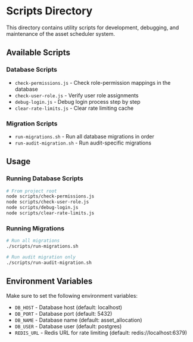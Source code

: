 # Scripts Directory

This directory contains utility scripts for development, debugging, and maintenance of the asset scheduler system.

## Available Scripts

### Database Scripts

- `check-permissions.js` - Check role-permission mappings in the database
- `check-user-role.js` - Verify user role assignments
- `debug-login.js` - Debug login process step by step
- `clear-rate-limits.js` - Clear rate limiting cache

### Migration Scripts

- `run-migrations.sh` - Run all database migrations in order
- `run-audit-migration.sh` - Run audit-specific migrations

## Usage

### Running Database Scripts

```bash
# From project root
node scripts/check-permissions.js
node scripts/check-user-role.js
node scripts/debug-login.js
node scripts/clear-rate-limits.js
```

### Running Migrations

```bash
# Run all migrations
./scripts/run-migrations.sh

# Run audit migration only
./scripts/run-audit-migration.sh
```

## Environment Variables

Make sure to set the following environment variables:

- `DB_HOST` - Database host (default: localhost)
- `DB_PORT` - Database port (default: 5432)
- `DB_NAME` - Database name (default: asset_allocation)
- `DB_USER` - Database user (default: postgres)
- `REDIS_URL` - Redis URL for rate limiting (default: redis://localhost:6379) 
